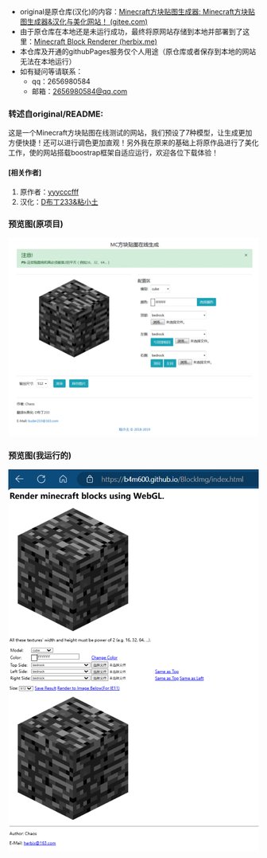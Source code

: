 - original是原仓库(汉化)的内容：[Minecraft方块贴图生成器: Minecraft方块贴图生成器&汉化与美化网站！ (gitee.com)](https://gitee.com/Clay_for_Web/blockimg)
- 由于原仓库在本地还是未运行成功，最终将原网站存储到本地并部署到了这里：[Minecraft Block Renderer (herbix.me)](http://static.herbix.me/blockRenderer/)
- 本仓库及开通的githubPages服务仅个人用途（原仓库或者保存到本地的网站无法在本地运行）
- 如有疑问等请联系：
  - qq：2656980584
  - 邮箱：2656980584@qq.com

### 转述自original/README:

这是一个Minecraft方块贴图在线测试的网站，我们预设了7种模型，让生成更加方便快捷！还可以进行调色更加直观！另外我在原来的基础上将原作品进行了美化工作，使的网站搭载boostrap框架自适应运行，欢迎各位下载体验！

#### [相关作者]

1. 原作者：[yyycccfff](http://www.mcbbs.net/forum.php?mod=viewthread&tid=273643&extra=page%3D1%26filter%3Dtypeid%26typeid%3D96)
2. 汉化：[D布丁233&粘小土](http://www.nianxiaotu.com/)

### 预览图(原项目)

![PreviewRAW](.\preview\PreviewRAW.png)

### 预览图(我运行的)

![PreviewMine](.\preview\PreviewMine.png)
